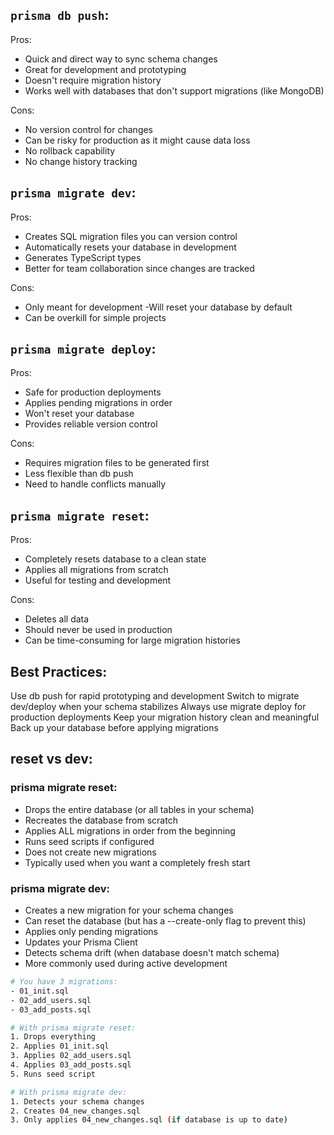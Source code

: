 ## `prisma db push`:

Pros:

- Quick and direct way to sync schema changes
- Great for development and prototyping
- Doesn't require migration history
- Works well with databases that don't support migrations (like MongoDB)

Cons:

- No version control for changes
- Can be risky for production as it might cause data loss
- No rollback capability
- No change history tracking

## `prisma migrate dev`:

Pros:

- Creates SQL migration files you can version control
- Automatically resets your database in development
- Generates TypeScript types
- Better for team collaboration since changes are tracked

Cons:

- Only meant for development
  -Will reset your database by default
- Can be overkill for simple projects

## `prisma migrate deploy`:

Pros:

- Safe for production deployments
- Applies pending migrations in order
- Won't reset your database
- Provides reliable version control

Cons:

- Requires migration files to be generated first
- Less flexible than db push
- Need to handle conflicts manually

## `prisma migrate reset`:

Pros:

- Completely resets database to a clean state
- Applies all migrations from scratch
- Useful for testing and development

Cons:

- Deletes all data
- Should never be used in production
- Can be time-consuming for large migration histories

## Best Practices:

Use db push for rapid prototyping and development
Switch to migrate dev/deploy when your schema stabilizes
Always use migrate deploy for production deployments
Keep your migration history clean and meaningful
Back up your database before applying migrations

## reset vs dev:

### prisma migrate reset:

- Drops the entire database (or all tables in your schema)
- Recreates the database from scratch
- Applies ALL migrations in order from the beginning
- Runs seed scripts if configured
- Does not create new migrations
- Typically used when you want a completely fresh start

### prisma migrate dev:

- Creates a new migration for your schema changes
- Can reset the database (but has a --create-only flag to prevent this)
- Applies only pending migrations
- Updates your Prisma Client
- Detects schema drift (when database doesn't match schema)
- More commonly used during active development

```bash
# You have 3 migrations:
- 01_init.sql
- 02_add_users.sql
- 03_add_posts.sql

# With prisma migrate reset:
1. Drops everything
2. Applies 01_init.sql
3. Applies 02_add_users.sql
4. Applies 03_add_posts.sql
5. Runs seed script

# With prisma migrate dev:
1. Detects your schema changes
2. Creates 04_new_changes.sql
3. Only applies 04_new_changes.sql (if database is up to date)
```
